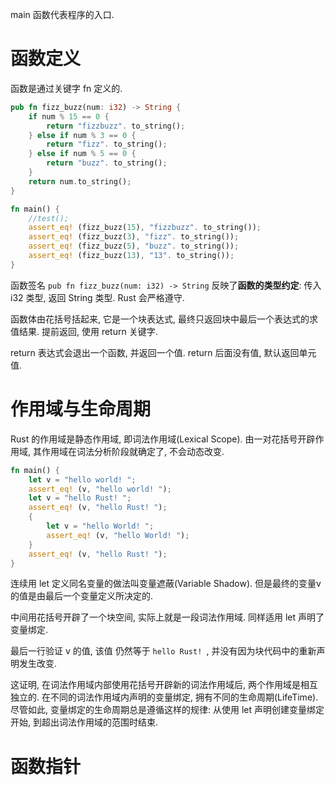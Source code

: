 
main 函数代表程序的入口.

# 函数定义

函数是通过关键字 fn 定义的.

```rust
pub fn fizz_buzz(num: i32) -> String {
	if num % 15 == 0 {
		return "fizzbuzz". to_string();
	} else if num % 3 == 0 {
		return "fizz". to_string();
	} else if num % 5 == 0 {
		return "buzz". to_string();
	}
	return num.to_string();
}

fn main() {
	//test();
	assert_eq! (fizz_buzz(15), "fizzbuzz". to_string());
	assert_eq! (fizz_buzz(3), "fizz". to_string());
	assert_eq! (fizz_buzz(5), "buzz". to_string());
	assert_eq! (fizz_buzz(13), "13". to_string());
}
```

函数签名 `pub fn fizz_buzz(num: i32) -> String` 反映了**函数的类型约定**: 传入 i32 类型, 返回 String 类型. Rust 会严格遵守.

函数体由花括号括起来, 它是一个块表达式, 最终只返回块中最后一个表达式的求值结果. 提前返回, 使用 return 关键字.

return 表达式会退出一个函数, 并返回一个值. return 后面没有值, 默认返回单元值.

# 作用域与生命周期

Rust 的作用域是静态作用域, 即词法作用域(Lexical Scope). 由一对花括号开辟作用域, 其作用域在词法分析阶段就确定了, 不会动态改变.

```rust
fn main() {
	let v = "hello world! ";
	assert_eq! (v, "hello world! ");
	let v = "hello Rust! ";
	assert_eq! (v, "hello Rust! ");
	{
		let v = "hello World! ";
		assert_eq! (v, "hello World! ");
	}
	assert_eq! (v, "hello Rust! ");
}
```

连续用 let 定义同名变量的做法叫变量遮蔽(Variable Shadow). 但是最终的变量v的值是由最后一个变量定义所决定的.

中间用花括号开辟了一个块空间, 实际上就是一段词法作用域. 同样适用 let 声明了变量绑定.

最后一行验证 v 的值, 该值 仍然等于 `hello Rust! `, 并没有因为块代码中的重新声明发生改变.

这证明, 在词法作用域内部使用花括号开辟新的词法作用域后, 两个作用域是相互独立的. 在不同的词法作用域内声明的变量绑定, 拥有不同的生命周期(LifeTime). 尽管如此, 变量绑定的生命周期总是遵循这样的规律: 从使用 let 声明创建变量绑定开始, 到超出词法作用域的范围时结束.

# 函数指针



